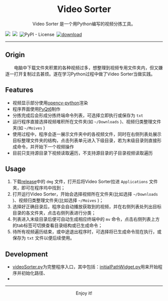 <h1  align="center">Video Sorter</h1>

<p align="center">Video Sorter 是一个用Python编写的视频分拣工具。</p>

![](https://img.shields.io/badge/python-v3.10-blue)&ensp;![](https://img.shields.io/badge/PyQt-v6-yellowgreen)&ensp;![PyPI - License](https://img.shields.io/badge/license-GPL-blue)&ensp;[![download](https://img.shields.io/badge/download-82M-brightgreen)](https://github.com/PanZK/videoSorter/releases)

---

## Origin

&emsp;&emsp;电脑中下载文件夹积累的各种视频过多，想整理到视频专用文件夹内，但又嫌逐一打开复制过去甚烦。遂在学习Python过程中做了Video Sorter当做实践。

## Features

- 视频显示部分使用[opencv-python](https://github.com/opencv/opencv-python)渲染
- 程序界面使用[PyQt6](https://pypi.org/project/PyQt6/)制作
- 分拣完成后会形成分拣终端命令列表，可选择立即执行或保存为 `txt`
- 运行程序直接选择视频堆积所在文件夹(如 `~/Downloads` )、视频归类整理文件夹(如 `~/Moives` )
- 使用过程中，程序会逐一展示文件夹中的各视频文件，同时在右侧列表处展示目标整理文件夹的结构，点击列表单元进入下级目录，若为末级目录则直接形成命令，并开始下一个视频操作
- 目前只支持源目录下视频读取遍历，不支持源目录的子目录视频读取遍历

## Usage

1. 下载[release](https://github.com/PanZK/videoSorter/releases)中的 `dmg` 文件，打开后将Video Sorter拉进 `Applications` 文件夹，即可在程序坞中找到；
2. 打开运行Video Sorter，开始会选择视频所在文件夹(比如选择 `~/Downloads` )、视频归类整理文件夹(比如选择 `~/Moives` )；
3. 选择好正确目录后，程序会自动播放获取到的视频，并在右侧列表处列出目标目录的各文件夹，点击右侧列表进行分类；
4. 列表进入末级目录后便可自动生成相应终端中的 `mv` 命令，点击右侧列表上方的tab标签可切换查看目录结构或已生成命令；
5. 待所有视频遍历结束，或中途退出程序时，可选择将已生成命令现在执行，或保存为 `txt` 文件以便后续使用。

## Development

- [videoSorter.py](https://github.com/PanZK/videoSorter/blob/main/videoSorter.py)为完整程序入口，其中包括：[initialPathWidget.py](https://github.com/PanZK/videoSorter/blob/main/initialPathWidget.py)用来开始程序并初始化路径、
- 

---

<p align="center">
  Enjoy it!
</p>

